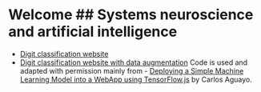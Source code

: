 # Welcome ## Systems neuroscience and artificial intelligence
- [Digit classification website](https://andrew-tan-yy.github.io/digit_classification_website/tfjs.html)
- [Digit classification website with data augmentation](https://andrew-tanyy.github.io/digit_classification_website_with_data_augmentation/tfjs.html)
Code is used and adapted with permission mainly from - [Deploying a Simple Machine Learning Model into a WebApp using TensorFlow.js](https://towardsdatascience.com/deploying-a-simplemachine-learning-model-into-a-webapp-using-tensorflow-js-3609c297fb04) by Carlos Aguayo.
